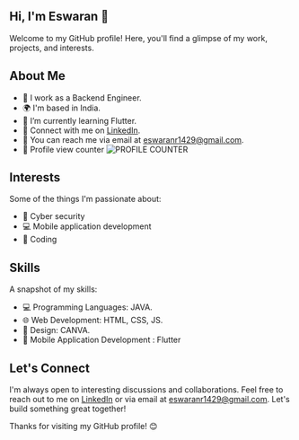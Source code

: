 ## Hi, I'm Eswaran 👋

Welcome to my GitHub profile! Here, you'll find a glimpse of my work, projects, and interests.

## About Me

- 💼 I work as a Backend Engineer.
- 🌍 I'm based in India.
- 🌱 I’m currently learning Flutter.
- 🔗 Connect with me on [LinkedIn](https://www.linkedin.com/authwall?trk=bf&trkInfo=AQGNosfZAKBBKwAAAYsdOQTwFiruAzkajxDUFAkbr9Y1qrjJR15p6TtQ3T5tzontB6ddfSOzKBeKrH4N-gVo_j8vuCe4-37pA5Tj9HgS9kf5IAqE5k9KSULDLiz4o6bZeuPRGZw=&original_referer=&sessionRedirect=https%3A%2F%2Fwww.linkedin.com%2Fin%2Feswaran-r-a85545235%3Futm_source%3Dshare%26utm_campaign%3Dshare_via%26utm_content%3Dprofile%26utm_medium%3Dandroid_app).
- 📧 You can reach me via email at eswaranr1429@gmail.com.
- 🔢 Profile view counter ![PROFILE COUNTER](https://komarev.com/ghpvc/?username=B3g1n3r&style=flat-square)


## Interests

Some of the things I'm passionate about:

- 🚀 Cyber security
- 💻 Mobile application development
- 🎨 Coding

## Skills

A snapshot of my skills:

- 💻 Programming Languages: JAVA.
- 🌐 Web Development: HTML, CSS, JS.
- 🎨 Design: CANVA.
- 📱 Mobile Application Development : Flutter

## Let's Connect

I'm always open to interesting discussions and collaborations. Feel free to reach out to me on [LinkedIn](https://www.linkedin.com/authwall?trk=bf&trkInfo=AQGNosfZAKBBKwAAAYsdOQTwFiruAzkajxDUFAkbr9Y1qrjJR15p6TtQ3T5tzontB6ddfSOzKBeKrH4N-gVo_j8vuCe4-37pA5Tj9HgS9kf5IAqE5k9KSULDLiz4o6bZeuPRGZw=&original_referer=&sessionRedirect=https%3A%2F%2Fwww.linkedin.com%2Fin%2Feswaran-r-a85545235%3Futm_source%3Dshare%26utm_campaign%3Dshare_via%26utm_content%3Dprofile%26utm_medium%3Dandroid_app) or via email at eswaranr1429@gmail.com. Let's build something great together!

Thanks for visiting my GitHub profile! 😊
